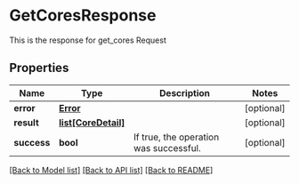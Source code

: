 # GetCoresResponse

This is the response for get_cores Request
## Properties
Name | Type | Description | Notes
------------ | ------------- | ------------- | -------------
**error** | [**Error**](Error.md) |  | [optional] 
**result** | [**list[CoreDetail]**](CoreDetail.md) |  | [optional] 
**success** | **bool** | If true, the operation was successful. | [optional] 

[[Back to Model list]](../README.md#documentation-for-models) [[Back to API list]](../README.md#documentation-for-api-endpoints) [[Back to README]](../README.md)


